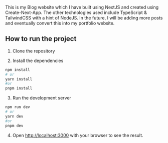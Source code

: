 This is my Blog website which I have built using NextJS and created using Create-Next-App. The other technologies used include TypeScript & TailwindCSS with a hint of NodeJS. In the future, I will be adding more posts and eventually convert this into my portfolio website.

## How to run the project

1. Clone the repository

2. Install the dependencies

```bash
npm install
# or
yarn install
#or
pnpm install
```

3. Run the development server

```bash
npm run dev
# or
yarn dev
#or
pnpm dev
```

4. Open [http://localhost:3000](http://localhost:3000) with your browser to see the result.

